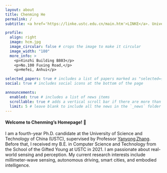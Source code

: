 ```yaml
---
layout: about
title: Chenming He
permalink: /
subtitle: <a href='https://linke.ustc.edu.cn/main.htm'>LINKE</a>. University of Science and Technology of China（USTC)

profile:
  align: right
  image: hcm.jpg
  image_circular: false # crops the image to make it circular
  image_width: "180"
  more_info: >
    <p>Xinzhi Building B803</p>
    <p>No.100 Fuxing Road,</p>
    <p>Hefei, Anhui</p>

selected_papers: true # includes a list of papers marked as "selected={true}"
social: true # includes social icons at the bottom of the page

announcements:
  enabled: true # includes a list of news items
  scrollable: true # adds a vertical scroll bar if there are more than 3 news items
  limit: 5 # leave blank to include all the news in the `_news` folder
---
```


#### Welcome to Chenming’s Homepage! 👋

I am a fourth-year Ph.D. candidate at the University of Science and Technology of China (USTC), supervised by Professor [Yanyong Zhang](http://staff.ustc.edu.cn/~yanyongz/). Before that, I received my B.E. in Computer Science and Technology from the School of the Gifted Young at USTC in 2021. I am passionate about real-world sensing and perception. My current research interests include millimeter-wave sensing, autonomous driving, smart cities, and embodied intelligence.

